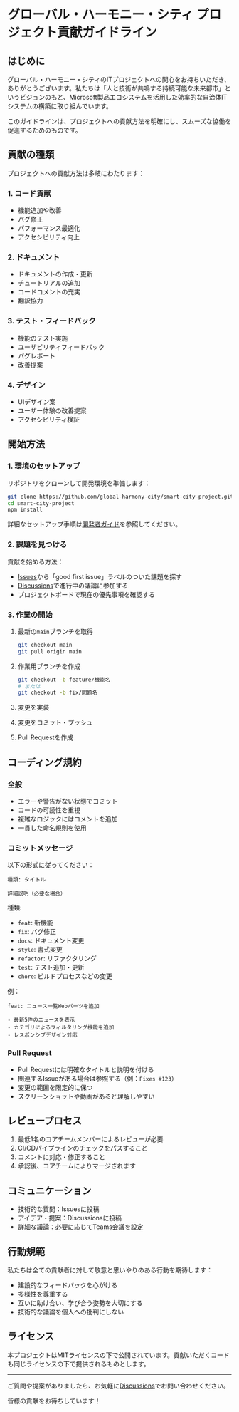 # グローバル・ハーモニー・シティ プロジェクト貢献ガイドライン

## はじめに

グローバル・ハーモニー・シティのITプロジェクトへの関心をお持ちいただき、ありがとうございます。私たちは「人と技術が共鳴する持続可能な未来都市」というビジョンのもと、Microsoft製品エコシステムを活用した効率的な自治体ITシステムの構築に取り組んでいます。

このガイドラインは、プロジェクトへの貢献方法を明確にし、スムーズな協働を促進するためのものです。

## 貢献の種類

プロジェクトへの貢献方法は多岐にわたります：

### 1. コード貢献
- 機能追加や改善
- バグ修正
- パフォーマンス最適化
- アクセシビリティ向上

### 2. ドキュメント
- ドキュメントの作成・更新
- チュートリアルの追加
- コードコメントの充実
- 翻訳協力

### 3. テスト・フィードバック
- 機能のテスト実施
- ユーザビリティフィードバック
- バグレポート
- 改善提案

### 4. デザイン
- UIデザイン案
- ユーザー体験の改善提案
- アクセシビリティ検証

## 開始方法

### 1. 環境のセットアップ

リポジトリをクローンして開発環境を準備します：

```bash
git clone https://github.com/global-harmony-city/smart-city-project.git
cd smart-city-project
npm install
```

詳細なセットアップ手順は[開発者ガイド](docs/developer-guide.md)を参照してください。

### 2. 課題を見つける

貢献を始める方法：

- [Issues](https://github.com/global-harmony-city/smart-city-project/issues)から「good first issue」ラベルのついた課題を探す
- [Discussions](https://github.com/global-harmony-city/smart-city-project/discussions)で進行中の議論に参加する
- プロジェクトボードで現在の優先事項を確認する

### 3. 作業の開始

1. 最新の`main`ブランチを取得
   ```bash
   git checkout main
   git pull origin main
   ```

2. 作業用ブランチを作成
   ```bash
   git checkout -b feature/機能名
   # または
   git checkout -b fix/問題名
   ```

3. 変更を実装
4. 変更をコミット・プッシュ
5. Pull Requestを作成

## コーディング規約

### 全般

- エラーや警告がない状態でコミット
- コードの可読性を重視
- 複雑なロジックにはコメントを追加
- 一貫した命名規則を使用

### コミットメッセージ

以下の形式に従ってください：

```
種類: タイトル

詳細説明（必要な場合）
```

種類:
- `feat`: 新機能
- `fix`: バグ修正
- `docs`: ドキュメント変更
- `style`: 書式変更
- `refactor`: リファクタリング
- `test`: テスト追加・更新
- `chore`: ビルドプロセスなどの変更

例：
```
feat: ニュース一覧Webパーツを追加

- 最新5件のニュースを表示
- カテゴリによるフィルタリング機能を追加
- レスポンシブデザイン対応
```

### Pull Request

- Pull Requestには明確なタイトルと説明を付ける
- 関連するIssueがある場合は参照する（例：`Fixes #123`）
- 変更の範囲を限定的に保つ
- スクリーンショットや動画があると理解しやすい

## レビュープロセス

1. 最低1名のコアチームメンバーによるレビューが必要
2. CI/CDパイプラインのチェックをパスすること
3. コメントに対応・修正すること
4. 承認後、コアチームによりマージされます

## コミュニケーション

- 技術的な質問：Issuesに投稿
- アイデア・提案：Discussionsに投稿
- 詳細な議論：必要に応じてTeams会議を設定

## 行動規範

私たちは全ての貢献者に対して敬意と思いやりのある行動を期待します：

- 建設的なフィードバックを心がける
- 多様性を尊重する
- 互いに助け合い、学び合う姿勢を大切にする
- 技術的な議論を個人への批判にしない

## ライセンス

本プロジェクトはMITライセンスの下で公開されています。貢献いただくコードも同じライセンスの下で提供されるものとします。

---

ご質問や提案がありましたら、お気軽に[Discussions](https://github.com/global-harmony-city/smart-city-project/discussions)でお問い合わせください。

皆様の貢献をお待ちしています！
